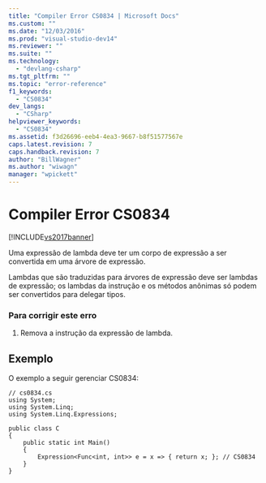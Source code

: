 ```yaml
---
title: "Compiler Error CS0834 | Microsoft Docs"
ms.custom: ""
ms.date: "12/03/2016"
ms.prod: "visual-studio-dev14"
ms.reviewer: ""
ms.suite: ""
ms.technology: 
  - "devlang-csharp"
ms.tgt_pltfrm: ""
ms.topic: "error-reference"
f1_keywords: 
  - "CS0834"
dev_langs: 
  - "CSharp"
helpviewer_keywords: 
  - "CS0834"
ms.assetid: f3d26696-eeb4-4ea3-9667-b8f51577567e
caps.latest.revision: 7
caps.handback.revision: 7
author: "BillWagner"
ms.author: "wiwagn"
manager: "wpickett"
---
```

# Compiler Error CS0834
[!INCLUDE[vs2017banner](../../../csharp/includes/vs2017banner.md)]

Uma expressão de lambda deve ter um corpo de expressão a ser convertida em uma árvore de expressão.  
  
 Lambdas que são traduzidas para árvores de expressão deve ser lambdas de expressão; os lambdas da instrução e os métodos anônimas só podem ser convertidos para delegar tipos.  
  
### Para corrigir este erro  
  
1.  Remova a instrução da expressão de lambda.  
  
## Exemplo  
 O exemplo a seguir gerenciar CS0834:  
  
```  
// cs0834.cs  
using System;  
using System.Linq;  
using System.Linq.Expressions;  
  
public class C  
{  
    public static int Main()  
    {  
        Expression<Func<int, int>> e = x => { return x; }; // CS0834  
    }  
}  
  
```